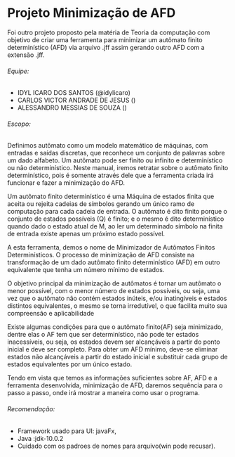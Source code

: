 # Projeto Minimização de AFD

Foi outro projeto proposto pela matéria de Teoria da computação com objetivo de criar uma ferramenta para minimizar um autômato finito determinístico (AFD) via arquivo .jff assim gerando outro AFD com a extensão .jff.

###### Equipe:
 - IDYL ICARO DOS SANTOS (@idylicaro)
 - CARLOS VICTOR ANDRADE DE JESUS ()
 - ALESSANDRO MESSIAS DE SOUZA ()
  
###### Escopo:
  Definimos autômato como um modelo matemático de máquinas, com entradas e saídas discretas, que reconhece um conjunto de palavras sobre
um dado alfabeto. Um autômato pode ser finito ou infinito e determinístico ou não determinístico. Neste manual, iremos retratar sobre o 
autômato finito determinístico, pois é somente através dele que a ferramenta criada irá funcionar e fazer a minimização do AFD.
  
  Um autômato finito determinístico é uma Máquina de estados finita que aceita ou rejeita cadeias de símbolos gerando um único ramo de 
computação para cada cadeia de entrada. O autômato é dito finito porque o conjunto de estados possíveis (Q) é finito; e o mesmo é dito 
determinístico quando dado o estado atual de M, ao ler um determinado símbolo na finita de entrada existe apenas um próximo estado 
possível.
  
  A esta ferramenta, demos o nome de Minimizador de Autômatos Finitos Determinísticos. O processo de minimização de AFD consiste na 
transformação de um dado autômato finito determinístico (AFD) em outro equivalente que tenha um número mínimo de estados. 
    
  O objetivo principal da minimização de autômatos é tornar um autômato o menor possível, com o menor número de estados possíveis, ou 
seja, uma vez que o autômato não contém estados inúteis, e/ou inatingíveis e estados distintos equivalentes, o mesmo se torna 
irredutível, o que facilita muito sua compreensão e aplicabilidade
    
  Existe algumas condições para que o autômato finito(AF) seja minimizado, dentre elas o AF tem que ser determinístico, não pode ter 
estados inacessíveis, ou seja, os estados devem ser alcançáveis a partir do ponto inicial e deve ser completo. Para obter um AFD mínimo, 
deve-se eliminar estados não alcançáveis a partir do estado inicial e substituir cada grupo de estados equivalentes por um único estado. 
    
  Tendo em vista que temos as informações suficientes sobre AF, AFD e a ferramenta desenvolvida, minimização de AFD, daremos sequência 
para o passo a passo, onde irá mostrar a maneira como usar o programa.

 ###### Recomendação:
 - Framework usado para UI: javaFx,
 - Java :jdk-10.0.2
 - Cuidado com os padroes de nomes para arquivo(win pode recusar).
  
